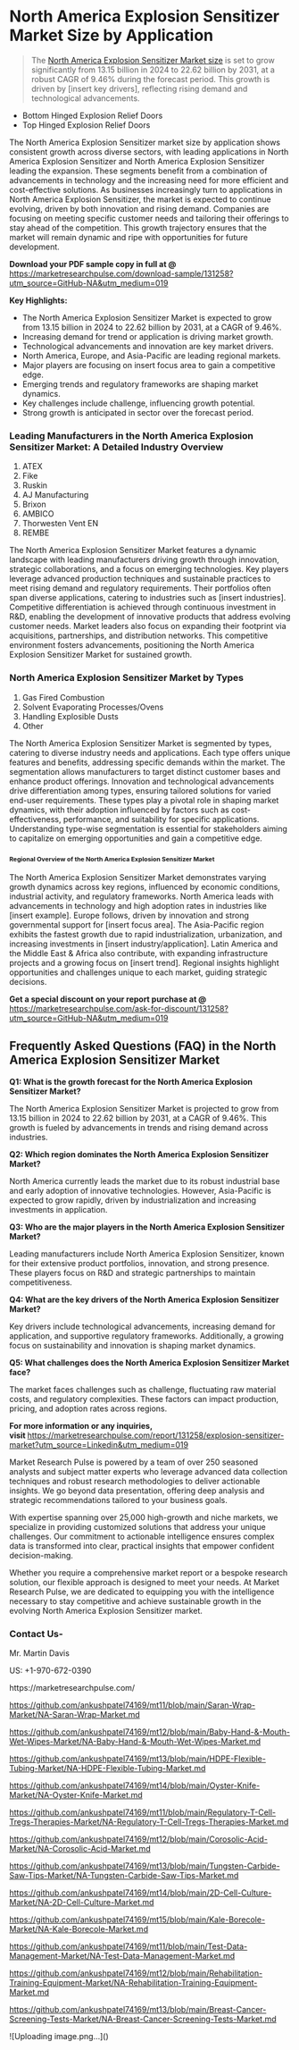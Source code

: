 <h1>North America Explosion Sensitizer Market&nbsp;Size by Application</h1><blockquote><p>The <a href="https://marketresearchpulse.com/download-sample/131258?utm_source=GitHub-NA&amp;utm_medium=019">North America Explosion Sensitizer Market size</a> is set to grow significantly from 13.15 billion in 2024 to 22.62 billion by 2031, at a robust CAGR of 9.46% during the forecast period. This growth is driven by [insert key drivers], reflecting rising demand and technological advancements.</p></blockquote><ul><li>Bottom Hinged Explosion Relief Doors<li> Top Hinged Explosion Relief Doors</li></ul><p>The North America Explosion Sensitizer market size by application shows consistent growth across diverse sectors, with leading applications in North America Explosion Sensitizer and North America Explosion Sensitizer leading the expansion. These segments benefit from a combination of advancements in technology and the increasing need for more efficient and cost-effective solutions. As businesses increasingly turn to applications in North America Explosion Sensitizer, the market is expected to continue evolving, driven by both innovation and rising demand. Companies are focusing on meeting specific customer needs and tailoring their offerings to stay ahead of the competition. This growth trajectory ensures that the market will remain dynamic and ripe with opportunities for future development.</p><p><strong>Download your PDF sample copy in full at @ </strong><a href="https://marketresearchpulse.com/download-sample/131258?utm_source=GitHub-NA&amp;utm_medium=019">https://marketresearchpulse.com/download-sample/131258?utm_source=GitHub-NA&amp;utm_medium=019</a></p><p><strong>Key Highlights: </strong></p><ul><li>The North America Explosion Sensitizer Market is expected to grow from 13.15 billion in 2024 to 22.62 billion by 2031, at a CAGR of 9.46%.</li><li>Increasing demand for trend or application is driving market growth.</li><li>Technological advancements and innovation are key market drivers.</li><li>North America, Europe, and Asia-Pacific are leading regional markets.</li><li>Major players are focusing on insert focus area to gain a competitive edge.</li><li>Emerging trends and regulatory frameworks are shaping market dynamics.</li><li>Key challenges include challenge, influencing growth potential.</li><li>Strong growth is anticipated in sector over the forecast period.</li></ul><h3>Leading Manufacturers in the North America Explosion Sensitizer Market: A Detailed Industry Overview</h3><ol><li>ATEX</li><li>Fike</li><li>Ruskin</li><li>AJ Manufacturing</li><li>Brixon</li><li>AMBICO</li><li>Thorwesten Vent EN</li><li>REMBE</li></ol><div class="flex max-w-full flex-col flex-grow"><div class="min-h-8 text-message flex w-full flex-col items-end gap-2 whitespace-normal break-words [.text-message+&amp;]:mt-5" dir="auto" data-message-author-role="assistant" data-message-id="fd8432e4-4910-450d-b182-61b7bfb0a01f" data-message-model-slug="gpt-4o"><div class="flex w-full flex-col gap-1 empty:hidden first:pt-[3px]"><div class="markdown prose w-full break-words dark:prose-invert light"><p>The North America Explosion Sensitizer Market features a dynamic landscape with leading manufacturers driving growth through innovation, strategic collaborations, and a focus on emerging technologies. Key players leverage advanced production techniques and sustainable practices to meet rising demand and regulatory requirements. Their portfolios often span diverse applications, catering to industries such as [insert industries]. Competitive differentiation is achieved through continuous investment in R&amp;D, enabling the development of innovative products that address evolving customer needs. Market leaders also focus on expanding their footprint via acquisitions, partnerships, and distribution networks. This competitive environment fosters advancements, positioning the North America Explosion Sensitizer Market for sustained growth.</p></div></div></div></div><h3>North America Explosion Sensitizer Market by Types</h3><ol><li>Gas Fired Combustion<li> Solvent Evaporating Processes/Ovens<li> Handling Explosible Dusts<li> Other</li></ol><div class="flex max-w-full flex-col flex-grow"><div class="min-h-8 text-message flex w-full flex-col items-end gap-2 whitespace-normal break-words [.text-message+&amp;]:mt-5" dir="auto" data-message-author-role="assistant" data-message-id="084470be-0bb7-4664-bddf-5156b4f41249" data-message-model-slug="gpt-4o-mini"><div class="flex w-full flex-col gap-1 empty:hidden first:pt-[3px]"><div class="markdown prose w-full break-words dark:prose-invert light"><p>The North America Explosion Sensitizer Market is segmented by types, catering to diverse industry needs and applications. Each type offers unique features and benefits, addressing specific demands within the market. The segmentation allows manufacturers to target distinct customer bases and enhance product offerings. Innovation and technological advancements drive differentiation among types, ensuring tailored solutions for varied end-user requirements. These types play a pivotal role in shaping market dynamics, with their adoption influenced by factors such as cost-effectiveness, performance, and suitability for specific applications. Understanding type-wise segmentation is essential for stakeholders aiming to capitalize on emerging opportunities and gain a competitive edge.</p></div></div></div></div><h3><span style="font-size: 11px;">Regional Overview of the North America Explosion Sensitizer Market</span></h3><div class="flex max-w-full flex-col flex-grow"><div class="min-h-8 text-message flex w-full flex-col items-end gap-2 whitespace-normal break-words [.text-message+&amp;]:mt-5" dir="auto" data-message-author-role="assistant" data-message-id="e9038762-ce64-4e30-91c9-9bd413514231" data-message-model-slug="gpt-4o-mini"><div class="flex w-full flex-col gap-1 empty:hidden first:pt-[3px]"><div class="markdown prose w-full break-words dark:prose-invert light"><p>The North America Explosion Sensitizer Market demonstrates varying growth dynamics across key regions, influenced by economic conditions, industrial activity, and regulatory frameworks. North America leads with advancements in technology and high adoption rates in industries like [insert example]. Europe follows, driven by innovation and strong governmental support for [insert focus area]. The Asia-Pacific region exhibits the fastest growth due to rapid industrialization, urbanization, and increasing investments in [insert industry/application]. Latin America and the Middle East &amp; Africa also contribute, with expanding infrastructure projects and a growing focus on [insert trend]. Regional insights highlight opportunities and challenges unique to each market, guiding strategic decisions.</p></div></div></div></div><p><strong>Get a special discount on your report purchase at @ </strong><a href="https://marketresearchpulse.com/ask-for-discount/131258?utm_source=GitHub-NA&amp;utm_medium=019">https://marketresearchpulse.com/ask-for-discount/131258?utm_source=GitHub-NA&amp;utm_medium=019</a></p><h2>Frequently Asked Questions (FAQ) in the North America Explosion Sensitizer Market</h2><p><strong>Q1: What is the growth forecast for the North America Explosion Sensitizer Market?</strong></p><p>The North America Explosion Sensitizer Market is projected to grow from 13.15 billion in 2024 to 22.62 billion by 2031, at a CAGR of 9.46%. This growth is fueled by advancements in trends and rising demand across industries.</p><p><strong>Q2: Which region dominates the North America Explosion Sensitizer Market?</strong></p><p>North America currently leads the market due to its robust industrial base and early adoption of innovative technologies. However, Asia-Pacific is expected to grow rapidly, driven by industrialization and increasing investments in application.</p><p><strong>Q3: Who are the major players in the North America Explosion Sensitizer Market?</strong></p><p>Leading manufacturers include North America Explosion Sensitizer, known for their extensive product portfolios, innovation, and strong presence. These players focus on R&amp;D and strategic partnerships to maintain competitiveness.</p><p><strong>Q4: What are the key drivers of the North America Explosion Sensitizer Market?</strong></p><p>Key drivers include technological advancements, increasing demand for application, and supportive regulatory frameworks. Additionally, a growing focus on sustainability and innovation is shaping market dynamics.</p><p><strong>Q5: What challenges does the North America Explosion Sensitizer Market face?</strong></p><p>The market faces challenges such as challenge, fluctuating raw material costs, and regulatory complexities. These factors can impact production, pricing, and adoption rates across regions.</p><p><strong>For more information or any inquiries, visit&nbsp;</strong><a href="https://marketresearchpulse.com/report/131258/explosion-sensitizer-market?utm_source=Linkedin&utm_medium=019">https://marketresearchpulse.com/report/131258/explosion-sensitizer-market?utm_source=Linkedin&utm_medium=019</a></p><p>Market Research Pulse is powered by a team of over 250 seasoned analysts and subject matter experts who leverage advanced data collection techniques and robust research methodologies to deliver actionable insights. We go beyond data presentation, offering deep analysis and strategic recommendations tailored to your business goals.</p><p>With expertise spanning over 25,000 high-growth and niche markets, we specialize in providing customized solutions that address your unique challenges. Our commitment to actionable intelligence ensures complex data is transformed into clear, practical insights that empower confident decision-making.</p><p>Whether you require a comprehensive market report or a bespoke research solution, our flexible approach is designed to meet your needs. At Market Research Pulse, we are dedicated to equipping you with the intelligence necessary to stay competitive and achieve sustainable growth in the evolving North America Explosion Sensitizer market.</p><h3><strong>Contact Us-</strong></h3><p>Mr. Martin Davis</p><p>US: +1-970-672-0390</p><p>https://marketresearchpulse.com/</p><p><a href="https://github.com/ankushpatel74169/mt11/blob/main/Saran-Wrap-Market/NA-Saran-Wrap-Market.md">https://github.com/ankushpatel74169/mt11/blob/main/Saran-Wrap-Market/NA-Saran-Wrap-Market.md</a></p><p><a href="https://github.com/ankushpatel74169/mt12/blob/main/Baby-Hand-&-Mouth-Wet-Wipes-Market/NA-Baby-Hand-&-Mouth-Wet-Wipes-Market.md">https://github.com/ankushpatel74169/mt12/blob/main/Baby-Hand-&-Mouth-Wet-Wipes-Market/NA-Baby-Hand-&-Mouth-Wet-Wipes-Market.md</a></p><p><a href="https://github.com/ankushpatel74169/mt13/blob/main/HDPE-Flexible-Tubing-Market/NA-HDPE-Flexible-Tubing-Market.md">https://github.com/ankushpatel74169/mt13/blob/main/HDPE-Flexible-Tubing-Market/NA-HDPE-Flexible-Tubing-Market.md</a></p><p><a href="https://github.com/ankushpatel74169/mt14/blob/main/Oyster-Knife-Market/NA-Oyster-Knife-Market.md">https://github.com/ankushpatel74169/mt14/blob/main/Oyster-Knife-Market/NA-Oyster-Knife-Market.md</a></p><p><a href="https://github.com/ankushpatel74169/mt11/blob/main/Regulatory-T-Cell-Tregs-Therapies-Market/NA-Regulatory-T-Cell-Tregs-Therapies-Market.md">https://github.com/ankushpatel74169/mt11/blob/main/Regulatory-T-Cell-Tregs-Therapies-Market/NA-Regulatory-T-Cell-Tregs-Therapies-Market.md</a></p><p><a href="https://github.com/ankushpatel74169/mt12/blob/main/Corosolic-Acid-Market/NA-Corosolic-Acid-Market.md">https://github.com/ankushpatel74169/mt12/blob/main/Corosolic-Acid-Market/NA-Corosolic-Acid-Market.md</a></p><p><a href="https://github.com/ankushpatel74169/mt13/blob/main/Tungsten-Carbide-Saw-Tips-Market/NA-Tungsten-Carbide-Saw-Tips-Market.md">https://github.com/ankushpatel74169/mt13/blob/main/Tungsten-Carbide-Saw-Tips-Market/NA-Tungsten-Carbide-Saw-Tips-Market.md</a></p><p><a href="https://github.com/ankushpatel74169/mt14/blob/main/2D-Cell-Culture-Market/NA-2D-Cell-Culture-Market.md">https://github.com/ankushpatel74169/mt14/blob/main/2D-Cell-Culture-Market/NA-2D-Cell-Culture-Market.md</a></p><p><a href="https://github.com/ankushpatel74169/mt15/blob/main/Kale-Borecole-Market/NA-Kale-Borecole-Market.md">https://github.com/ankushpatel74169/mt15/blob/main/Kale-Borecole-Market/NA-Kale-Borecole-Market.md</a></p><p><a href="https://github.com/ankushpatel74169/mt11/blob/main/Test-Data-Management-Market/NA-Test-Data-Management-Market.md">https://github.com/ankushpatel74169/mt11/blob/main/Test-Data-Management-Market/NA-Test-Data-Management-Market.md</a></p><p><a href="https://github.com/ankushpatel74169/mt12/blob/main/Rehabilitation-Training-Equipment-Market/NA-Rehabilitation-Training-Equipment-Market.md">https://github.com/ankushpatel74169/mt12/blob/main/Rehabilitation-Training-Equipment-Market/NA-Rehabilitation-Training-Equipment-Market.md</a></p><p><a href="https://github.com/ankushpatel74169/mt13/blob/main/Breast-Cancer-Screening-Tests-Market/NA-Breast-Cancer-Screening-Tests-Market.md">https://github.com/ankushpatel74169/mt13/blob/main/Breast-Cancer-Screening-Tests-Market/NA-Breast-Cancer-Screening-Tests-Market.md</a></p>
![Uploading image.png…]()
